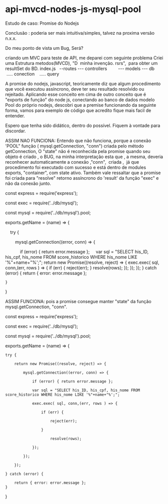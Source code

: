 # api-mvcd-nodes-js-mysql-pool

Estudo de caso: Promise do Nodejs

Conclusão : poderia ser mais intuitiva/simples, talvez na proxima versão n.x.x.

Do meu ponto de vista um Bug, Será?

criando um MVC para teste de API, me deparei com seguinte problema
Criei uma Estrutura metodos(MVCD), "D  minha invenção. rsrs",  para obter um resultSet do BD.
index.js
  --routes
	--- controllers
        --- models
	--- db
	    ..... conection
	    ..... query
 

A promise do nodejs, javascript, teoricamente diz que algum procedimento que você executou assíncrono, deve ter seu resultado resolvido ou rejeitado. Aplicando esse conceito em cima de outro conceito que é "exports de função" do node js, conectando ao banco de dados modelo Pool do próprio nodejs, descobri que a premise funcionando da seguinte forma, vamos para exemplo de código que acredito fique mais facil de entender.

Espero que tenha sido didático, dentro do possível. Fiquem à vontade para discordar.

ASSIM NAO FUNCIONA:
Entendo que não funciona, porque a conexão 'POOL" função ( mysql.getConnection, "conn") criada pelo método getConnection, O "state" não é reconhecida pela promise quando seu objeto é criado , o BUG, na minha interpretação esta que , a mesma, deveria reconhecer automaticamente a conexão ,"conn",  criada ,  já que procedimento foi executado com sucesso e está dentro de modules exports, "container", com state ativo. 
Também vale ressaltar que a promise foi criada para "resolve" retorno assíncrono do 'result' da função "exec" e não da conexão junto.

const express = require('express');

const exec = require('../db/mysql');

const mysql = require('../db/mysql').pool;

exports.getName = (name) => {

    try {
    
        mysql.getConnection((error, conn) => {
	
            if (error) { return error.message };
	        var sql = "SELECT his_ID, his_cpf, his_nome FROM score_historico WHERE his_nome LIKE '%"+name+"%';";
		return new Promise((resolve, reject) => {
			exec.exec( sql, conn,(err, rows ) => {
			if (err) {
				reject(err);
				}
				resolve(rows);
			});
		});
	});
    } catch (error) {
      return { error: error.message };
      
    }
    
}


ASSIM FUNCIONA: pois a promise consegue manter "state" da função mysql.getConnection, "conn".

const express = require('express');

const exec = require('../db/mysql');

const mysql = require('../db/mysql').pool;

exports.getName = (name) => {

	try {
	
		return new Promise((resolve, reject) => {
		
			mysql.getConnection((error, conn) => {
			
				if (error) { return error.message };
				
				var sql = "SELECT his_ID, his_cpf, his_nome FROM score_historico WHERE his_nome LIKE '%"+name+"%';";
				
				exec.exec( sql, conn,(err, rows ) => {
				
					if (err) {
					
						reject(err);
						
					}
					
						resolve(rows);
						
				});
				
			});
			
		});
		
	} catch (error) {
	
		return { error: error.message };
	}
}
